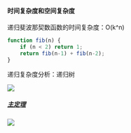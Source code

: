 #### 时间复杂度和空间复杂度

递归斐波那契数函数的时间复杂度：O(k^n)

```js
function fib(n) {
    if (n < 2) return 1;
    return fib(n-1) + fib(n-2);
}
```

递归复杂度分析：递归树

![](C:\Users\Jialu\Documents\mycode\algorithm009-class01\Week_00\digui.png)

##### [主定理]([https://zh.wikipedia.org/wiki/%E4%B8%BB%E5%AE%9A%E7%90%86](https://zh.wikipedia.org/wiki/主定理))

![](C:\Users\Jialu\Documents\mycode\algorithm009-class01\Week_00\zhudinli.png)